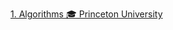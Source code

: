 [1. Algorithms 🎓 Princeton University](https://www.youtube.com/watch?v=nkQF3sZJM6Y&t=153s&ab_channel=LOGANFORDAcademy)